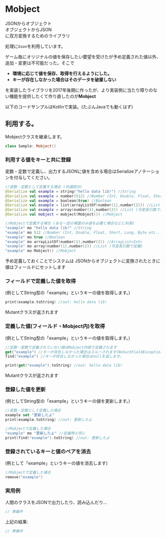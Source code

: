 # Mobject

JSONからオブジェクト  
オブジェクトからJSON  
に双方変換するためのライブラリ

処理に```Gson```を利用しています。

ゲーム毎にオリジナルの値を保存したい要望を受けたが予め定義された値以外、追加・変更は不可能だった。そこで
- **環境に応じて値を保存、取得を行えるようにした。**　
- **キーが存在しなかった場合はそのデータを破棄しない**  

を実装したライブラリを2017年後期に作ったが、より実装側に当たり障りのない機能を提供したくて作り直したのが**Mobject**

以下のコードサンプルはKotlinで実装。(たぶんJavaでも動くはず)

## 利用する。
Mobjectクラスを継承します。
```kotlin
class Sample: Mobject()
```

### 利用する値をキーと共に登録  
変数・定数で定義し、出力するJSONに値を含める場合はSerializeアノテーションを付与してください。
```kotlin
//変数・定数として定義する場合 (共通部分)
@Serialize val example = string("hello data lib!") //String
@Serialize val example = number(512) //Number (Int, Double, Float, Short, Long, Byte etc...)
@Serialize val example = boolean(true) //Boolean 
@Serialize val example = list(arrayListOf(number(1),number(2))) //List
@Serialize val example = array(number(1),number(2)) //List (可変長引数で定義)
@Serialize val mobject = mobject(Mobject()) //Mobject

//Mobjectで定義する場合 (ある一定の場面のみ値を必要と場合などに利用)
"example" mo "hello data lib!" //String
"example" mo 512 //Number (Int, Double, Float, Short, Long, Byte etc...)
"example" mo true //Boolean
"example" mo arrayListOf(number(1),number(2)) //ArrayList<Int>
"example" mo array(number(1),number(2)) //List (可変長引数で定義)
"example" mo Mobject() //Mobject
```

予め定義しておくことでシステムは
JSONからオブジェクトに変換されたときに値はフィールドにセットします

### フィールドで定義した値を取得 
(例としてString型の「example」というキーの値を取得します。)
```kotlin
print(example.toString) //out: hello data lib!
```

Mutantクラスが返されます

### 定義した値(フィールド・Mobject内)を取得 
(例としてString型の「example」というキーの値を取得します。)
```kotlin
//定数・変数で定義されていない値はMobject内部で定義されます
get("example") //キーが存在しなかった場合はスルーされます(NoSuchFieldException)を吐きます。
find("example") //キーが存在しなかった場合はnullを返します。

print(get("example").toString) //out: hello data lib!

```
Mutantクラスが返されます


### 登録した値を更新 
(例としてString型の「example」というキーの値を更新します。)
```kotlin
//変数・定数として定義した場合
example set "更新したよ"
print(example.toString) //out: 更新したよ

//Mobjectで定義した場合
"example" mo "更新したよ" //定義時と同じ
print(find("example").toString) //out: 更新したよ
```

### 登録されているキーと値のペアを消去 
(例として「example」というキーの値を消去します)
```kotlin
//Mobjectで定義した場合
remove("example")
```

### 実用例 
人間のクラスをJSONで出力したり、読み込んだり...
```kotlin
// 準備中
```
上記の結果: 
```kotlin
// 準備中
```




